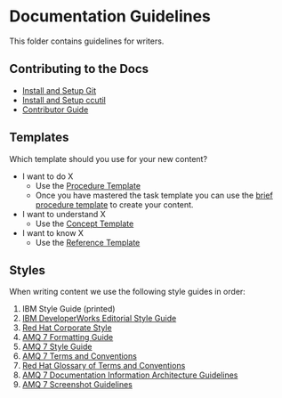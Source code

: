 Documentation Guidelines
======================

This folder contains guidelines for writers.

Contributing to the Docs
------

* [Install and Setup Git](amq7-git-setup-guide.adoc)
* [Install and Setup ccutil](amq7-ccutil-guide.adoc)
* [Contributor Guide](amq7-contributor-guide.adoc)

Templates
------

Which template should you use for your new content?

* I want to do X
  * Use the [Procedure Template](templates/template-procedure.adoc)
  * Once you have mastered the task template you can use the [brief procedure template](templates/template-procedure-brief.adoc) to create your content.
* I want to understand X
  * Use the [Concept Template](templates/template-concept.adoc)
* I want to know X
  * Use the [Reference Template](templates/template-reference.adoc)

Styles
------

When writing content we use the following style guides in order:

1. IBM Style Guide (printed)
2. [IBM DeveloperWorks Editorial Style Guide](https://www.ibm.com/developerworks/library/styleguidelines/)
3. [Red Hat Corporate Style](http://brand.redhat.com/elements/)
4. [AMQ 7 Formatting Guide](amq7-formatting-guide.adoc)
5. [AMQ 7 Style Guide](amq7-styleguide.adoc)
6. [AMQ 7 Terms and Conventions](amq7-terms-conventions.adoc)
7. [Red Hat Glossary of Terms and Conventions](https://doc-stage.usersys.redhat.com/documentation/en-us/ccs_internal_documentation/1.0/html-single/glossary_of_terms_and_conventions_for_product_documentation/)
8. [AMQ 7 Documentation Information Architecture Guidelines](amq7-content-guide.adoc)
9. [AMQ 7 Screenshot Guidelines](amq7-screenshots.adoc)
